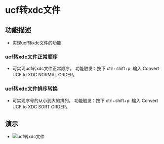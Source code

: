 # ucf转xdc文件

## 功能描述

- 实现ucf转xdc文件的功能

### ucf转xdc文件正常顺序

- 可实现ucf转xdc文件正常顺序。 功能触发：按下 ctrl+shift+p :输入 Convert UCF to XDC NORMAL ORDER。

### ucf转xdc文件排序转换

- 可实现序号的从小到大的排列。 功能触发：按下 ctrl+shift+p :输入 Convert UCF to XDC SORT ORDER。
## 演示

- ![ucf转xdc文件](ucf_to_xdc.gif)
